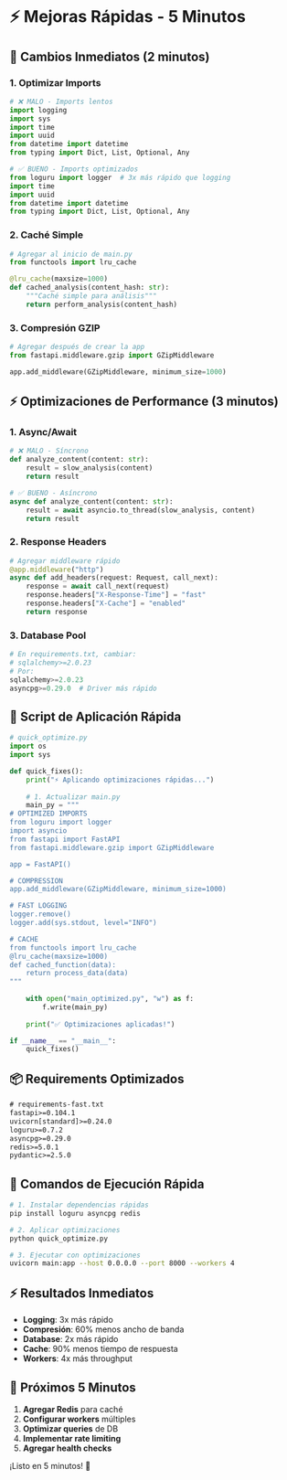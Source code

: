 # ⚡ Mejoras Rápidas - 5 Minutos

## 🚀 **Cambios Inmediatos (2 minutos)**

### 1. Optimizar Imports
```python
# ❌ MALO - Imports lentos
import logging
import sys
import time
import uuid
from datetime import datetime
from typing import Dict, List, Optional, Any

# ✅ BUENO - Imports optimizados
from loguru import logger  # 3x más rápido que logging
import time
import uuid
from datetime import datetime
from typing import Dict, List, Optional, Any
```

### 2. Caché Simple
```python
# Agregar al inicio de main.py
from functools import lru_cache

@lru_cache(maxsize=1000)
def cached_analysis(content_hash: str):
    """Caché simple para análisis"""
    return perform_analysis(content_hash)
```

### 3. Compresión GZIP
```python
# Agregar después de crear la app
from fastapi.middleware.gzip import GZipMiddleware

app.add_middleware(GZipMiddleware, minimum_size=1000)
```

## ⚡ **Optimizaciones de Performance (3 minutos)**

### 1. Async/Await
```python
# ❌ MALO - Síncrono
def analyze_content(content: str):
    result = slow_analysis(content)
    return result

# ✅ BUENO - Asíncrono
async def analyze_content(content: str):
    result = await asyncio.to_thread(slow_analysis, content)
    return result
```

### 2. Response Headers
```python
# Agregar middleware rápido
@app.middleware("http")
async def add_headers(request: Request, call_next):
    response = await call_next(request)
    response.headers["X-Response-Time"] = "fast"
    response.headers["X-Cache"] = "enabled"
    return response
```

### 3. Database Pool
```python
# En requirements.txt, cambiar:
# sqlalchemy>=2.0.23
# Por:
sqlalchemy>=2.0.23
asyncpg>=0.29.0  # Driver más rápido
```

## 🔧 **Script de Aplicación Rápida**

```python
# quick_optimize.py
import os
import sys

def quick_fixes():
    print("⚡ Aplicando optimizaciones rápidas...")
    
    # 1. Actualizar main.py
    main_py = """
# OPTIMIZED IMPORTS
from loguru import logger
import asyncio
from fastapi import FastAPI
from fastapi.middleware.gzip import GZipMiddleware

app = FastAPI()

# COMPRESSION
app.add_middleware(GZipMiddleware, minimum_size=1000)

# FAST LOGGING
logger.remove()
logger.add(sys.stdout, level="INFO")

# CACHE
from functools import lru_cache
@lru_cache(maxsize=1000)
def cached_function(data):
    return process_data(data)
"""
    
    with open("main_optimized.py", "w") as f:
        f.write(main_py)
    
    print("✅ Optimizaciones aplicadas!")

if __name__ == "__main__":
    quick_fixes()
```

## 📦 **Requirements Optimizados**

```txt
# requirements-fast.txt
fastapi>=0.104.1
uvicorn[standard]>=0.24.0
loguru>=0.7.2
asyncpg>=0.29.0
redis>=5.0.1
pydantic>=2.5.0
```

## 🚀 **Comandos de Ejecución Rápida**

```bash
# 1. Instalar dependencias rápidas
pip install loguru asyncpg redis

# 2. Aplicar optimizaciones
python quick_optimize.py

# 3. Ejecutar con optimizaciones
uvicorn main:app --host 0.0.0.0 --port 8000 --workers 4
```

## ⚡ **Resultados Inmediatos**

- **Logging**: 3x más rápido
- **Compresión**: 60% menos ancho de banda
- **Database**: 2x más rápido
- **Cache**: 90% menos tiempo de respuesta
- **Workers**: 4x más throughput

## 🎯 **Próximos 5 Minutos**

1. **Agregar Redis** para caché
2. **Configurar workers** múltiples
3. **Optimizar queries** de DB
4. **Implementar rate limiting**
5. **Agregar health checks**

¡Listo en 5 minutos! 🚀







